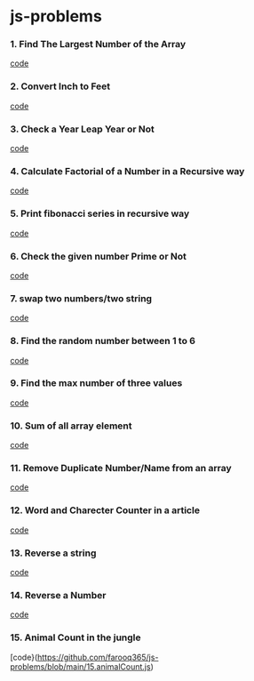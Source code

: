 # js-problems
### 1. Find The Largest Number of the Array
[code](https://github.com/farooq365/js-problems/blob/main/1.findTheLargestElementOfAnArray.js)
### 2. Convert Inch to Feet
[code](https://github.com/farooq365/js-problems/blob/main/2.inchToFeet.js)
### 3. Check a Year Leap Year or Not
[code](https://github.com/farooq365/js-problems/blob/main/3.checkLeapYear.js)
### 4. Calculate Factorial of a Number in a Recursive way
[code](https://github.com/farooq365/js-problems/blob/main/4.calculateFactorialOfaNumber.js)
### 5. Print fibonacci series in recursive way
[code](https://github.com/farooq365/js-problems/blob/main/5.%20fibonacciSeris.js)
### 6. Check the given number Prime or Not
[code](https://github.com/farooq365/js-problems/blob/main/6%20Check%20Prime%20or%20Not.js)
### 7. swap two numbers/two string
[code](https://github.com/farooq365/js-problems/blob/main/7.%20swap.js)
### 8. Find the random number between 1 to 6
[code](https://github.com/farooq365/js-problems/blob/main/8.%20Ludu%20Game%20(Random%20number%201%20to%206).js)
### 9. Find the max number of three values
[code](https://github.com/farooq365/js-problems/blob/main/9%20find%20max%20number.js)
### 10. Sum of all array element
[code](https://github.com/farooq365/js-problems/blob/main/10%20sum%20of%20all%20array%20numbers.js)
### 11. Remove Duplicate Number/Name from an array
[code](https://github.com/farooq365/js-problems/blob/main/11.%20remove%20duplicate.js)
### 12. Word and Charecter Counter in a article
[code](https://github.com/farooq365/js-problems/blob/main/12.wordCount.js)
### 13. Reverse a string
[code](https://github.com/farooq365/js-problems/blob/main/13.reverseString.js)
### 14. Reverse a Number
[code](https://github.com/farooq365/js-problems/blob/main/14.reverseNumber.js)
### 15. Animal Count in the jungle
[code}(https://github.com/farooq365/js-problems/blob/main/15.animalCount.js)